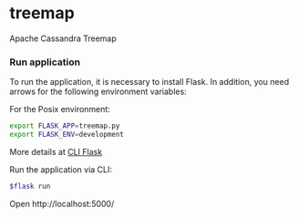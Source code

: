 # treemap
Apache Cassandra Treemap

### Run application

To run the application, it is necessary to install Flask. In addition, you need arrows for the following environment variables:

For the Posix environment:
```bash
export FLASK_APP=treemap.py
export FLASK_ENV=development
```
More details at [CLI Flask](https://flask.palletsprojects.com/en/2.0.x/cli/)

Run the application via CLI:
```bash
$flask run
```

Open http://localhost:5000/

